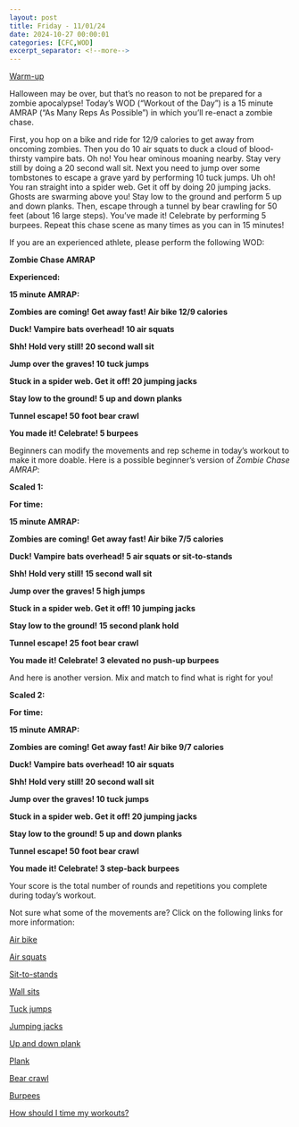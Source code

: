 ```yaml
---
layout: post
title: Friday - 11/01/24
date: 2024-10-27 00:00:01
categories: [CFC,WOD]
excerpt_separator: <!--more-->
---
```

[Warm-up](https://communityfitnessclub.wixsite.com/website/post/basic-full-body-warm-up)

Halloween may be over, but that’s no reason to not be prepared for a zombie apocalypse! Today’s WOD (“Workout of the Day”) is a 15 minute AMRAP (“As Many Reps As Possible”) in which you’ll re-enact a zombie chase.

First, you hop on a bike and ride for 12/9 calories to get away from oncoming zombies. Then you do 10 air squats to duck a cloud of blood-thirsty vampire bats. Oh no! You hear ominous moaning nearby. Stay very still by doing a 20 second wall sit. Next you need to jump over some tombstones to escape a grave yard by performing 10 tuck jumps. Uh oh! You ran straight into a spider web. Get it off by doing 20 jumping jacks. Ghosts are swarming above you! Stay low to the ground and perform 5 up and down planks. Then, escape through a tunnel by bear crawling for 50 feet (about 16 large steps). You’ve made it! Celebrate by performing 5 burpees. Repeat this chase scene as many times as you can in 15 minutes!

If you are an experienced athlete, please perform the following WOD:

**Zombie Chase AMRAP**

**Experienced:**

**15 minute AMRAP:**

**Zombies are coming! Get away fast! Air bike 12/9 calories**

**Duck! Vampire bats overhead! 10 air squats**

**Shh! Hold very still! 20 second wall sit**

**Jump over the graves! 10 tuck jumps**

**Stuck in a spider web. Get it off! 20 jumping jacks**

**Stay low to the ground! 5 up and down planks**

**Tunnel escape! 50 foot bear crawl**

**You made it! Celebrate! 5 burpees**
<!--more-->

Beginners can modify the movements and rep scheme in today’s workout to make it more doable. Here is a possible beginner’s version of *Zombie Chase AMRAP*:

**Scaled 1:**

**For time:**

**15 minute AMRAP:**

**Zombies are coming! Get away fast! Air bike 7/5 calories**

**Duck! Vampire bats overhead! 5 air squats or sit-to-stands**

**Shh! Hold very still! 15 second wall sit**

**Jump over the graves! 5 high jumps**

**Stuck in a spider web. Get it off! 10 jumping jacks**

**Stay low to the ground! 15 second plank hold**

**Tunnel escape! 25 foot bear crawl**

**You made it! Celebrate! 3 elevated no push-up burpees**

And here is another version. Mix and match to find what is right for you!

**Scaled 2:**

**For time:**

**15 minute AMRAP:**

**Zombies are coming! Get away fast! Air bike 9/7 calories**

**Duck! Vampire bats overhead! 10 air squats**

**Shh! Hold very still! 20 second wall sit**

**Jump over the graves! 10 tuck jumps**

**Stuck in a spider web. Get it off! 20 jumping jacks**

**Stay low to the ground! 5 up and down planks**

**Tunnel escape! 50 foot bear crawl**

**You made it! Celebrate! 3 step-back burpees**

Your score is the total number of rounds and repetitions you complete during today’s workout.

Not sure what some of the movements are? Click on the following links for more information:

[Air bike](https://communityfitnessclub.wixsite.com/website/post/air-bike)

[Air squats](https://communityfitnessclub.wixsite.com/website/post/air-squat)

[Sit-to-stands](https://www.youtube.com/watch?v=vNq9vtEXksc)

[Wall sits](https://www.youtube.com/watch?v=Of8XM4AaMkU)

[Tuck jumps](https://www.youtube.com/watch?v=mgBCOVR1hqw)

[Jumping jacks](https://www.youtube.com/watch?v=iSSAk4XCsRA)

[Up and down plank](https://www.youtube.com/watch?v=L4oFJRDAU4Q)

[Plank](https://communityfitnessclub.wixsite.com/website/post/plank)

[Bear crawl](https://www.youtube.com/watch?v=t8XLor7unqU)

[Burpees](https://communityfitnessclub.wixsite.com/website/post/burpees)

[How should I time my workouts?](https://communityfitnessclub.wixsite.com/website/post/how-should-i-time-my-workouts)
